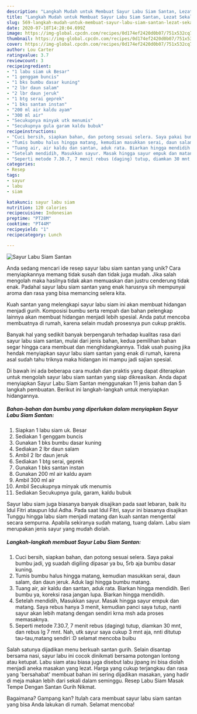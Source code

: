 ```yaml
---
description: "Langkah Mudah untuk Membuat Sayur Labu Siam Santan, Lezat Sekali"
title: "Langkah Mudah untuk Membuat Sayur Labu Siam Santan, Lezat Sekali"
slug: 569-langkah-mudah-untuk-membuat-sayur-labu-siam-santan-lezat-sekali
date: 2020-07-18T14:28:04.699Z
image: https://img-global.cpcdn.com/recipes/0d174ef2420d0b07/751x532cq70/sayur-labu-siam-santan-foto-resep-utama.jpg
thumbnail: https://img-global.cpcdn.com/recipes/0d174ef2420d0b07/751x532cq70/sayur-labu-siam-santan-foto-resep-utama.jpg
cover: https://img-global.cpcdn.com/recipes/0d174ef2420d0b07/751x532cq70/sayur-labu-siam-santan-foto-resep-utama.jpg
author: Lou Carter
ratingvalue: 3.7
reviewcount: 3
recipeingredient:
- "1 labu siam uk Besar"
- "1 genggam buncis"
- "1 bks bumbu dasar kuning"
- "2 lbr daun salam"
- "2 lbr daun jeruk"
- "1 btg serai geprek"
- "1 bks santan instan"
- "200 ml air kaldu ayam"
- "300 ml air"
- "Secukupnya minyak utk menumis"
- "Secukupnya gula garam kaldu bubuk"
recipeinstructions:
- "Cuci bersih, siapkan bahan, dan potong sesuai selera. Saya pakai bumbu jadi, yg suadah digiling dipasar ya bu, 5rb aja bumbu dasar kuning."
- "Tumis bumbu halus hingga matang, kemudian masukkan serai, daun salam, dan daun jeruk. Aduk lagi hingga bumbu matang."
- "Tuang air, air kaldu dan santan, aduk rata. Biarkan hingga mendidih. Beri bumbu ya, koreksi rasa jangan lupa. Biarkan hingga mendidih."
- "Setelah mendidih, Masukkan sayur. Masak hingga sayur empuk dan matang. Saya rebus hanya 3 menit, kemudian panci saya tutup, nanti sayur akan lebih matang dengan sendiri krna msh ada proses memasaknya."
- "Seperti metode 7.30.7, 7 menit rebus (daging) tutup, diamkan 30 mnt, dan rebus lg 7 mnt. Nah, utk sayur saya cukup 3 mnt aja, nnti ditutup tau-tau,matang sendiri :D selamat mencoba buibu"
categories:
- Resep
tags:
- sayur
- labu
- siam

katakunci: sayur labu siam 
nutrition: 120 calories
recipecuisine: Indonesian
preptime: "PT28M"
cooktime: "PT44M"
recipeyield: "1"
recipecategory: Lunch

---
```



![Sayur Labu Siam Santan](https://img-global.cpcdn.com/recipes/0d174ef2420d0b07/751x532cq70/sayur-labu-siam-santan-foto-resep-utama.jpg)

Anda sedang mencari ide resep sayur labu siam santan yang unik? Cara menyiapkannya memang tidak susah dan tidak juga mudah. Jika salah mengolah maka hasilnya tidak akan memuaskan dan justru cenderung tidak enak. Padahal sayur labu siam santan yang enak harusnya sih mempunyai aroma dan rasa yang bisa memancing selera kita.

Kuah santan yang melengkapi sayur labu siam ini akan membuat hidangan menjadi gurih. Komposisi bumbu serta rempah dan bahan pelengkap lainnya akan membuat hidangan menjadi lebih spesial. Anda patut mencoba membuatnya di rumah, karena selain mudah prosesnya pun cukup praktis.

Banyak hal yang sedikit banyak berpengaruh terhadap kualitas rasa dari sayur labu siam santan, mulai dari jenis bahan, kedua pemilihan bahan segar hingga cara membuat dan menghidangkannya. Tidak usah pusing jika hendak menyiapkan sayur labu siam santan yang enak di rumah, karena asal sudah tahu triknya maka hidangan ini mampu jadi sajian spesial.


Di bawah ini ada beberapa cara mudah dan praktis yang dapat diterapkan untuk mengolah sayur labu siam santan yang siap dikreasikan. Anda dapat menyiapkan Sayur Labu Siam Santan menggunakan 11 jenis bahan dan 5 langkah pembuatan. Berikut ini langkah-langkah untuk menyiapkan hidangannya.

<!--inarticleads1-->

##### Bahan-bahan dan bumbu yang diperlukan dalam menyiapkan Sayur Labu Siam Santan:

1. Siapkan 1 labu siam uk. Besar
1. Sediakan 1 genggam buncis
1. Gunakan 1 bks bumbu dasar kuning
1. Sediakan 2 lbr daun salam
1. Ambil 2 lbr daun jeruk
1. Sediakan 1 btg serai, geprek
1. Gunakan 1 bks santan instan
1. Gunakan 200 ml air kaldu ayam
1. Ambil 300 ml air
1. Ambil Secukupnya minyak utk menumis
1. Sediakan Secukupnya gula, garam, kaldu bubuk


Sayur labu siam juga biasanya banyak disajikan pada saat lebaran, baik itu Idul Fitri ataupun Idul Adha. Pada saat Idul Fitri, sayur ini biasanya disajikan Tunggu hingga labu siam menjadi matang dan kuah santan mengental secara sempurna. Apabila sekiranya sudah matang, tuang dalam. Labu siam merupakan jenis sayur yang mudah diolah. 

<!--inarticleads2-->

##### Langkah-langkah membuat Sayur Labu Siam Santan:

1. Cuci bersih, siapkan bahan, dan potong sesuai selera. Saya pakai bumbu jadi, yg suadah digiling dipasar ya bu, 5rb aja bumbu dasar kuning.
1. Tumis bumbu halus hingga matang, kemudian masukkan serai, daun salam, dan daun jeruk. Aduk lagi hingga bumbu matang.
1. Tuang air, air kaldu dan santan, aduk rata. Biarkan hingga mendidih. Beri bumbu ya, koreksi rasa jangan lupa. Biarkan hingga mendidih.
1. Setelah mendidih, Masukkan sayur. Masak hingga sayur empuk dan matang. Saya rebus hanya 3 menit, kemudian panci saya tutup, nanti sayur akan lebih matang dengan sendiri krna msh ada proses memasaknya.
1. Seperti metode 7.30.7, 7 menit rebus (daging) tutup, diamkan 30 mnt, dan rebus lg 7 mnt. Nah, utk sayur saya cukup 3 mnt aja, nnti ditutup tau-tau,matang sendiri :D selamat mencoba buibu


Salah satunya dijadikan menu berkuah santan gurih. Selain disantap bersama nasi, sayur labu ini cocok dinikmati bersama potongan lontong atau ketupat. Labu siam atau biasa juga disebut labu jipang ini bisa diolah menjadi aneka masakan yang lezat. Harga yang cukup terjangkau dan rasa yang &#39;bersahabat&#39; membuat bahan ini sering dijadikan masakan, yang hadir di meja makan lebih dari sekali dalam seminggu. Resep Labu Siam Masak Tempe Dengan Santan Gurih Nikmat. 

Bagaimana? Gampang kan? Itulah cara membuat sayur labu siam santan yang bisa Anda lakukan di rumah. Selamat mencoba!
